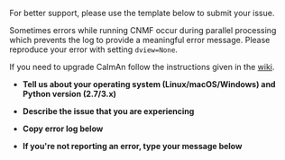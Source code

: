 For better support, please use the template below to submit your issue.

Sometimes errors while running CNMF occur during parallel processing which prevents the log to provide a meaningful error message.
Please reproduce your error with setting `dview=None`.

If you need to upgrade CaImAn follow the instructions given in the [wiki](https://github.com/flatironinstitute/CaImAn/wiki/Updating-CaImAn).

- **Tell us about your operating system (Linux/macOS/Windows) and Python version (2.7/3.x)**



- **Describe the issue that you are experiencing**



- **Copy error log below**



- **If you're not reporting an error, type your message below**
